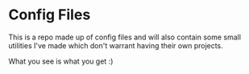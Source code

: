 # Config Files

This is a repo made up of config files and will also contain some
small utilities I've made which don't warrant having their own projects.

What you see is what you get :)


